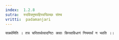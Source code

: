 ```yaml
---
index:  1.2.8
sutra:  रुदविदमुषग्रहिस्वपिप्रच्छः संश्च
vritti:  padamanjari
---
```


	सन्नर्थमिति । तत्र चरितार्थत्वादनिटः क्त्वाः कित्त्वाविधानं नियमार्थं न भवति ।।

